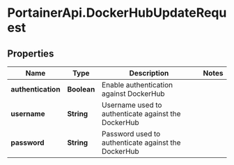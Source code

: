 # PortainerApi.DockerHubUpdateRequest

## Properties
Name | Type | Description | Notes
------------ | ------------- | ------------- | -------------
**authentication** | **Boolean** | Enable authentication against DockerHub | 
**username** | **String** | Username used to authenticate against the DockerHub | 
**password** | **String** | Password used to authenticate against the DockerHub | 


